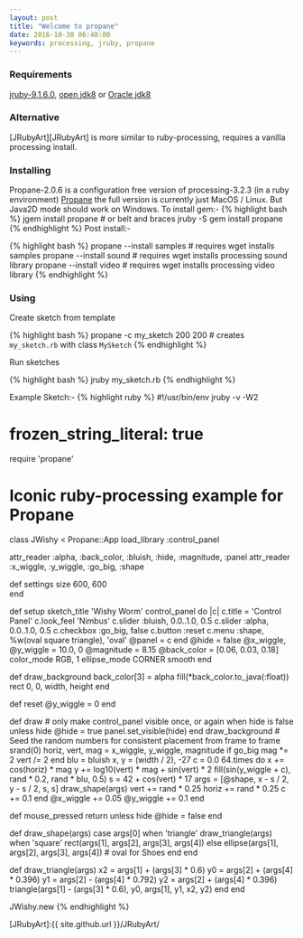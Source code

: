 ```yaml
---
layout: post
title: "Welcome to propane"
date: 2016-10-30 06:40:00
keywords: processing, jruby, propane
---
```

### Requirements ###

[jruby-9.1.6.0][jruby], [open jdk8][openjvm] or [Oracle jdk8][oraclejvm]

### Alternative ###

[JRubyArt][JRubyArt] is more similar to ruby-processing, requires a vanilla processing install.

### Installing ###

Propane-2.0.6 is a configuration free version of processing-3.2.3 (in a ruby environment) [Propane][propane] the full version is currently just MacOS / Linux. But Java2D mode should work on Windows.
To install gem:-
{% highlight bash %}
jgem install propane # or belt and braces
jruby -S gem install propane
{% endhighlight %}
Post install:-

{% highlight bash %}
propane --install samples # requires wget installs samples
propane --install sound # requires wget installs processing sound library
propane --install video # requires wget installs processing video library
{% endhighlight %}

### Using ###

Create sketch from template

{% highlight bash %}
propane -c my_sketch 200 200 # creates `my_sketch.rb` with class `MySketch`
{% endhighlight %}

Run sketches

{% highlight bash %}
jruby my_sketch.rb
{% endhighlight %}

Example Sketch:-
{% highlight ruby %}
#!/usr/bin/env jruby -v -W2
# frozen_string_literal: true
require 'propane'
# Iconic ruby-processing example for Propane
class JWishy < Propane::App
  load_library :control_panel

  attr_reader :alpha, :back_color, :bluish, :hide, :magnitude, :panel
  attr_reader :x_wiggle, :y_wiggle, :go_big, :shape

  def settings
    size 600, 600  
  end

  def setup
    sketch_title 'Wishy Worm'
    control_panel do |c|
      c.title = 'Control Panel'
      c.look_feel 'Nimbus'
      c.slider :bluish, 0.0..1.0, 0.5
      c.slider :alpha,  0.0..1.0, 0.5
      c.checkbox :go_big, false
      c.button :reset
      c.menu :shape, %w(oval square triangle), 'oval'
      @panel = c
    end
    @hide = false
    @x_wiggle, @y_wiggle = 10.0, 0
    @magnitude = 8.15
    @back_color = [0.06, 0.03, 0.18]
    color_mode RGB, 1
    ellipse_mode CORNER
    smooth
  end

  def draw_background
    back_color[3] = alpha
    fill(*back_color.to_java(:float))
    rect 0, 0, width, height
  end

  def reset
    @y_wiggle = 0
  end

  def draw
    # only make control_panel visible once, or again when hide is false
    unless hide
      @hide = true
      panel.set_visible(hide)
    end
    draw_background
    # Seed the random numbers for consistent placement from frame to frame
    srand(0)
    horiz, vert, mag = x_wiggle, y_wiggle, magnitude
    if go_big
      mag *= 2
      vert /= 2
    end
    blu = bluish
    x, y = (width / 2), -27
    c = 0.0
    64.times do
      x += cos(horiz) * mag
      y += log10(vert) * mag + sin(vert) * 2
      fill(sin(y_wiggle + c), rand * 0.2, rand * blu, 0.5)
      s = 42 + cos(vert) * 17
      args = [@shape, x - s / 2, y - s / 2, s, s]
      draw_shape(args)
      vert += rand * 0.25
      horiz += rand * 0.25
      c += 0.1
    end
    @x_wiggle += 0.05
    @y_wiggle += 0.1
  end

  def mouse_pressed
    return unless hide
    @hide = false
  end

  def draw_shape(args)
    case args[0]
    when 'triangle'
      draw_triangle(args)
    when 'square'
      rect(args[1], args[2], args[3], args[4])
    else
      ellipse(args[1], args[2], args[3], args[4]) # oval for Shoes
    end
  end

  def draw_triangle(args)
    x2 = args[1] + (args[3] * 0.6)
    y0 = args[2] + (args[4] * 0.396)
    y1 = args[2] - (args[4] * 0.792)
    y2 = args[2] + (args[4] * 0.396)
    triangle(args[1] - (args[3] * 0.6), y0, args[1], y1, x2, y2)
  end
end

JWishy.new
{% endhighlight %}

[propane]:https://github.com/ruby-processing/propane
[jruby]:http://jruby.org/download
[openjvm]:http://openjdk.java.net/install/
[oraclejvm]:http://www.oracle.com/technetwork/java/javase/downloads/jdk8-downloads-2133151.html
[JRubyArt]:{{ site.github.url }}/JRubyArt/
